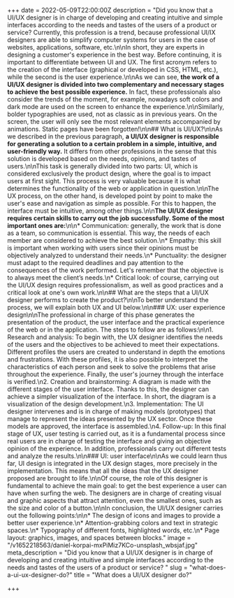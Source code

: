 +++
date = 2022-05-09T22:00:00Z
description = "Did you know that a UI/UX designer is in charge of developing and creating intuitive and simple interfaces according to the needs and tastes of the users of a product or service? Currently, this profession is a trend, because professional UI/IX designers are able to simplify computer systems for users in the case of websites, applications, software, etc.\n\nIn short, they are experts in designing a customer's experience in the best way. Before continuing, it is important to differentiate between UI and UX. The first acronym refers to the creation of the interface (graphical or developed in CSS, HTML, etc.), while the second is the user experience.\n\nAs we can see, **the work of a UI/UX designer is divided into two complementary and necessary stages to achieve the best possible experience.** In fact, these professionals also consider the trends of the moment, for example, nowadays soft colors and dark mode are used on the screen to enhance the experience.\n\nSimilarly, bolder typographies are used, not as classic as in previous years. On the screen, the user will only see the most relevant elements accompanied by animations. Static pages have been forgotten!\n\n## What is UI/UX?\n\nAs we described in the previous paragraph, **a UI/UX designer is responsible for generating a solution to a certain problem in a simple, intuitive, and user-friendly way.** It differs from other professions in the sense that this solution is developed based on the needs, opinions, and tastes of users.\n\nThis task is generally divided into two parts: UI, which is considered exclusively the product design, where the goal is to impact users at first sight. This process is very valuable because it is what determines the functionality of the web or application in question.\n\nThe UX process, on the other hand, is developed point by point to make the user's ease and navigation as simple as possible. For this to happen, the interface must be intuitive, among other things.\n\n**The UI/UX designer requires certain skills to carry out the job successfully. Some of the most important ones are:**\n\n* Communication: generally, the work that is done as a team, so communication is essential. This way, the needs of each member are considered to achieve the best solution.\n* Empathy: this skill is important when working with users since their opinions must be objectively analyzed to understand their needs.\n* Punctuality: the designer must adapt to the required deadlines and pay attention to the consequences of the work performed. Let's remember that the objective is to always meet the client’s needs.\n* Critical look: of course, carrying out the UI/UX design requires professionalism, as well as good practices and a critical look at one's own work.\n\n## What are the steps that a UI/UX designer performs to create the product?\n\nTo better understand the process, we will explain both UX and UI below.\n\n### UX: user experience design\n\nThe professional in charge of this phase generates the presentation of the product, the user interface and the practical experience of the web or in the application. The steps to follow are as follows:\n\n1. Research and analysis: To begin with, the UX designer identifies the needs of the users and the objectives to be achieved to meet their expectations. Different profiles the users are created to understand in depth the emotions and frustrations. With these profiles, it is also possible to interpret the characteristics of each person and seek to solve the problems that arise throughout the experience. Finally, the user's journey through the interface is verified.\n2. Creation and brainstorming: A diagram is made with the different stages of the user interface. Thanks to this, the designer can achieve a simpler visualization of the interface. In short, the diagram is a visualization of the design development.\n3. Implementation: The UI designer intervenes and is in charge of making models (prototypes) that manage to represent the ideas presented by the UX sector. Once these models are approved, the interface is assembled.\n4. Follow-up: In this final stage of UX, user testing is carried out, as it is a fundamental process since real users are in charge of testing the interface and giving an objective opinion of the experience. In addition, professionals carry out different tests and analyze the results.\n\n### UI: user interface\n\nAs we could learn thus far, UI design is integrated in the UX design stages, more precisely in the implementation. This means that all the ideas that the UX designer proposed are brought to life.\n\nOf course, the role of this designer is fundamental to achieve the main goal: to get the best experience a user can have when surfing the web. The designers are in charge of creating visual and graphic aspects that attract attention, even the smallest ones, such as the size and color of a button.\n\nIn conclusion, the UI/UX designer carries out the following points:\n\n* The design of icons and images to provide a better user experience.\n* Attention-grabbing colors and text in strategic spaces.\n* Typography of different fonts, highlighted words, etc.\n* Page layout: graphics, images, and spaces between blocks."
image = "/v1652218563/daniel-korpai-mxPiMiz7KCo-unsplash_wbsjaf.jpg"
meta_description = "Did you know that a UI/UX designer is in charge of developing and creating intuitive and simple interfaces according to the needs and tastes of the users of a product or service? "
slug = "what-does-a-ui-ux-designer-do?"
title = "What does a UI/UX designer do?"

+++
